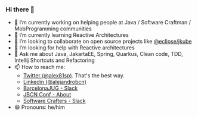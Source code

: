 ### Hi there 👋

- 🔭 I’m currently working on helping people at Java / Software Craftman / MobProgramming communities 
- 🌱 I’m currently learning Reactive Architectures
- 👯 I’m looking to collaborate on open source projects like [@eclipse/jkube]( https://github.com/eclipse/jkube )
- 🤔 I’m looking for help with Reactive architectures
- 💬 Ask me about Java, JakartaEE, Spring, Quarkus, Clean code, TDD, Intellij Shortcuts and Refactoring
- 📫 How to reach me: 
  - [Twitter (@alex81sp)](http://twitter.com/alexdeveng). That's the best way. 
  - [Linkedin (@alejandrobcn)](https://www.linkedin.com/in/alejandrobcn)
  - [BarcelonaJUG - Slack](https://www.barcelonajug.org) 
  - [JBCN Conf    - About](https://www.jbcnconf.com)
  - [Software Crafters - Slack](http://softwarecrafters.slack.com)
- 😄 Pronouns: he/him
